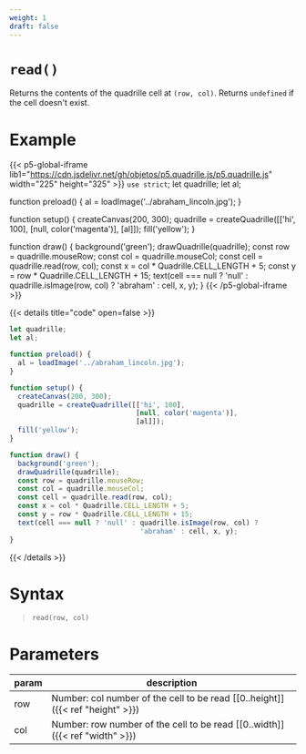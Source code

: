 ```yaml
---
weight: 1
draft: false
---
```


# `read()`

Returns the contents of the quadrille cell at `(row, col)`. Returns `undefined` if the cell doesn't exist.

# Example

{{< p5-global-iframe lib1="https://cdn.jsdelivr.net/gh/objetos/p5.quadrille.js/p5.quadrille.js" width="225" height="325" >}}
`use strict`;
let quadrille;
let al;

function preload() {
  al = loadImage('../abraham_lincoln.jpg');
}

function setup() {
  createCanvas(200, 300);
  quadrille = createQuadrille([['hi', 100],
                               [null, color('magenta')],
                               [al]]);
  fill('yellow');
}

function draw() {
  background('green');
  drawQuadrille(quadrille);
  const row = quadrille.mouseRow;
  const col = quadrille.mouseCol;
  const cell = quadrille.read(row, col);
  const x = col * Quadrille.CELL_LENGTH + 5;
  const y = row * Quadrille.CELL_LENGTH + 15;
  text(cell === null ? 'null' : quadrille.isImage(row, col) ? 
                                'abraham' : cell, x, y);
}
{{< /p5-global-iframe >}}

{{< details title="code" open=false >}}
```js
let quadrille;
let al;

function preload() {
  al = loadImage('../abraham_lincoln.jpg');
}

function setup() {
  createCanvas(200, 300);
  quadrille = createQuadrille([['hi', 100],
                               [null, color('magenta')],
                               [al]]);
  fill('yellow');
}

function draw() {
  background('green');
  drawQuadrille(quadrille);
  const row = quadrille.mouseRow;
  const col = quadrille.mouseCol;
  const cell = quadrille.read(row, col);
  const x = col * Quadrille.CELL_LENGTH + 5;
  const y = row * Quadrille.CELL_LENGTH + 15;
  text(cell === null ? 'null' : quadrille.isImage(row, col) ? 
                                'abraham' : cell, x, y);
}
```
{{< /details >}}

# Syntax

> `read(row, col)`

# Parameters

| param    | description                                                                     |
|----------|---------------------------------------------------------------------------------|
| row      | Number: col number of the cell to be read [\[0..height\]]({{< ref "height" >}}) |
| col      | Number: row number of the cell to be read [\[0..width\]]({{< ref "width" >}})   |